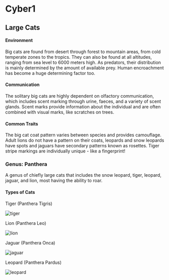 # Cyber1
## Large Cats
#### Environment
Big cats are found from desert through forest to mountain areas, from cold temperate zones to the tropics. They can also be found at all altitudes, ranging from sea level to 6000 meters high. As predators, their distribution is mainly determined by the amount of available prey. Human encroachment has become a huge determining factor too.

#### Communication
The solitary big cats are highly dependent on olfactory communication, which includes scent marking through urine, faeces, and a variety of scent glands. Scent marks provide information about the individual and are often combined with visual marks, like scratches on trees.

#### Common Traits
The big cat coat pattern varies between species and provides camouflage. Adult lions do not have a pattern on their coats, leopards and snow leopards have spots and jaguars have secondary patterns known as rosettes. Tiger stripe markings are individually unique - like a fingerprint!

### Genus: Panthera
A genus of chiefly large cats that includes the snow leopard, tiger, leopard, jaguar, and lion, most having the ability to roar.

#### Types of Cats
Tiger (Panthera Tigris)

![tiger](https://user-images.githubusercontent.com/72582985/142029687-c7bc7ade-c45d-47b6-b004-15d1fecda25c.jpeg)


Lion (Panthera Leo)

![lion](https://user-images.githubusercontent.com/72582985/142030013-39866fa9-5734-4462-b373-fe8e545dc538.jpeg)


Jaguar (Panthera Onca)

![jaguar](https://user-images.githubusercontent.com/72582985/142030030-d68b174b-deea-49f0-84ac-0f965bdedb91.jpeg)


Leopard (Panthera Pardus)

![leopard](https://user-images.githubusercontent.com/72582985/142030102-db1e552a-544e-4125-9797-c216159d9c4c.jpeg)
